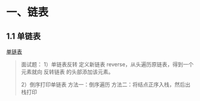 # 一、链表
## 1.1 单链表
[单链表](/src/_02链表/_01单链表/SingleLinkedList.java)

> 面试题：
> 1）单链表反转
> 定义新链表 reverse，从头遍历原链表，得到一个元素就向 反转链表 的头部添加该元素。
> 
> 2）倒序打印单链表
> 方法一：倒序遍历
> 方法二：将结点正序入栈，然后出栈打印
> 
> 
> 

